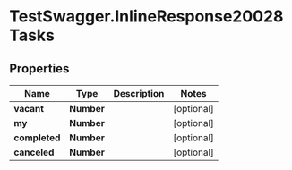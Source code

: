 # TestSwagger.InlineResponse20028Tasks

## Properties

Name | Type | Description | Notes
------------ | ------------- | ------------- | -------------
**vacant** | **Number** |  | [optional] 
**my** | **Number** |  | [optional] 
**completed** | **Number** |  | [optional] 
**canceled** | **Number** |  | [optional] 


